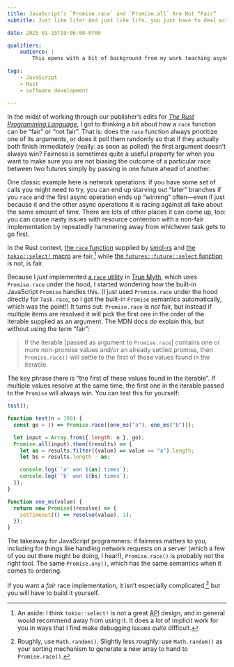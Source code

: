 ```yaml
---
title: JavaScript’s `Promise.race` and `Promise.all` Are Not “Fair”
subtitle: Just like life! And just like life, you just have to deal with it.

date: 2025-01-15T19:06:00-0700

qualifiers:
    audience: |
        This opens with a bit of background from my work teaching async in Rust, but this post doesn’t require you to know anything about Rust, and is aimed first of all at sharing some useful info with JavaScript developres, but you might still benefit from the concepts even if you’re writing something that isn’t JavaScript *or* Rust!

tags:
    - JavaScript
    - Rust
    - software development

---
```


In the midst of working through our publisher’s edits for [<cite>The Rust Programming Language</cite>][trpl], I got to thinking a bit about how a `race` function can be “fair” or “not fair”. That is: does the `race` function always prioritize one of its arguments, or does it poll them randomly so that if they actually both finish immediately (really: as soon as polled) the first argument doesn’t always win? Fairness is sometimes quite a useful property for when you want to make sure you are not biasing the outcome of a particular race between two futures simply by passing in one future ahead of another.

[trpl]: https://github.com/rust-lang/book/

One classic example here is network operations: if you have some set of calls you might need to try, you can end up starving out “later” branches if you `race` and the first async operation ends up “winning” often—even if just because it and the other async operations it is racing against all take about the same amount of time. There are lots of other places it can come up, too: you can cause nasty issues with resource contention with a non-fair implementation by repeatedly hammering away from whichever task gets to go first.

In the Rust context, [the `race` function][smol-race] supplied by [smol-rs][smol] and [the `tokio::select!` macro][tokio-select] are fair,[^tokio-select] while [the `futures::future::select` function][select] is not,  is fair.

[smol-race]: https://docs.rs/smol/latest/smol/future/fn.race.html
[smol]: https://github.com/smol-rs/smol
[tokio]: https://tokio.rs
[select]: https://docs.rs/futures/latest/futures/future/fn.select.html
[tokio-select]: https://docs.rs/tokio/latest/tokio/macro.select.html#fairness

Because I *just* implemented [a `race` utility][tm-race] in [True Myth][tm], which uses `Promise.race` under the hood, I started wondering how the built-in JavaScript `Promise` handles this. (I just used `Promise.race` under the hood directly for `Task.race`, so I got the built-in `Promise` semantics automatically, which was the point!) It turns out: `Promise.race` is *not* fair, but instead if multiple items are resolved it will pick the first one in the order of the iterable supplied as an argument. The <abbr>MDN</abbr> docs *do* explain this, but without using the term “fair”:

> If the iterable [passed as argument to `Promise.race`] contains one or more non-promise values and/or an already settled promise, then `Promise.race()` will settle to the first of these values found in the iterable.

The key phrase there is “the first of these values found in the iterable”. If multiple values resolve at the same time, the first one in the iterable passed to the `Promise` will always win. You can test this for yourself:

```js
test();

function test(n = 100) {
  const go = () => Promise.race([one_ms("a"), one_ms("b")]);

  let input = Array.from({ length: n }, go);
  Promise.all(input).then((results) => {
    let as = results.filter((value) => value == "a").length;
    let bs = results.length - as;

    console.log(`'a' won ${as} times`);
    console.log(`'b' won ${bs} times`);
  });
}

function one_ms(value) {
  return new Promise((resolve) => {
    setTimeout(() => resolve(value), 1);
  });
}
```

[tm-race]: https://true-myth.js.org/functions/task.race.html
[tm]: https://github.com/true-myth/true-myth

The takeaway for JavaScript programmers: if fairness matters to you, including for things like handling network requests on a server (which a few of you out there might be doing, I hear!), `Promise.race()` is probably not the right tool. The same `Promise.any()`, which has the same semantics when it comes to ordering.

If you want a *fair* race implementation, it isn’t especially complicated,[^roughly] but you will have to build it yourself.

[^tokio-select]: An aside: I think `tokio::select!` is not a great <abbr title="application programming interface">API</abbr> design, and in general would recommend away from using it. It does a *lot* of implicit work for you in ways that I find make debugging issues *quite* difficult.

[^roughly]: Roughly, use `Math.random()`. Slightly less roughly: use `Math.random()` as your sorting mechanism to generate a new array to hand to `Promise.race()`.